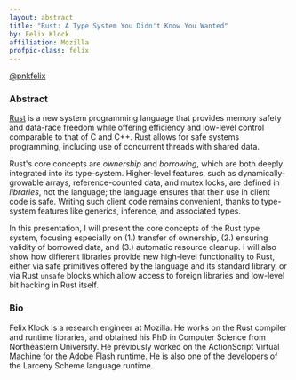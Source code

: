 ```yaml
---
layout: abstract
title: "Rust: A Type System You Didn't Know You Wanted"
by: Felix Klock
affiliation: Mozilla
profpic-class: felix
---
```


[@pnkfelix](https://twitter.com/pnkfelix)

### Abstract 

[Rust](http://www.rust-lang.org/) is a new system
programming language that provides memory safety and data-race freedom
while offering efficiency and low-level control comparable to that of
C and C++. Rust allows for safe systems programming, including
use of concurrent threads with shared data.

Rust's core concepts are _ownership_ and _borrowing_,
which are both deeply integrated into its type-system. Higher-level
features, such as dynamically-growable arrays, reference-counted data,
and mutex locks, are defined in _libraries_, not the language;
the language ensures that their use in client code is safe. Writing
such client code remains convenient, thanks to type-system features
like generics, inference, and associated types.

In this presentation, I will present the core concepts of the Rust
type system, focusing especially on (1.) transfer of ownership, (2.)
ensuring validity of borrowed data, and (3.) automatic resource
cleanup. I will also show how different libraries provide new
high-level functionality to Rust, either via safe primitives offered
by the language and its standard library, or via Rust
<code>unsafe</code> blocks which allow access to foreign libraries and
low-level bit hacking in Rust itself.



### Bio

Felix Klock is a research engineer at Mozilla.  He works on the Rust compiler and runtime libraries, and obtained his PhD in Computer Science from Northeastern University.  He previously worked on the ActionScript Virtual Machine for the Adobe Flash runtime.  He is also one of the developers of the Larceny Scheme language runtime.

